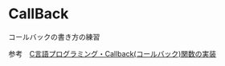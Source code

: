 # CallBack
コールバックの書き方の練習

参考　[C言語プログラミング・Callback(コールバック)関数の実装](http://hobbydevelop.info/c-programming-callback)
